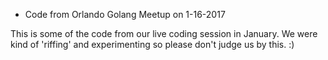 
* Code from Orlando Golang Meetup on 1-16-2017

This is some of the code from our live coding session in January.  We were kind
of 'riffing' and experimenting so please don't judge us by this. :)
